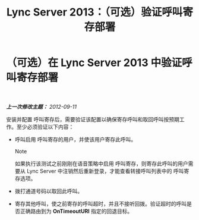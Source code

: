 ﻿---
title: Lync Server 2013：（可选）验证呼叫寄存部署
TOCTitle: （可选）验证呼叫寄存部署
ms:assetid: fcfe0962-1a9c-4cbd-847c-fed40e3b1480
ms:mtpsurl: https://technet.microsoft.com/zh-cn/library/Gg413076(v=OCS.15)
ms:contentKeyID: 49314839
ms.date: 05/19/2016
mtps_version: v=OCS.15
ms.translationtype: HT
---

# （可选）在 Lync Server 2013 中验证呼叫寄存部署

 

_**上一次修改主题：** 2012-09-11_

安装并配置 呼叫寄存后，需要验证该配置以确保寄存呼叫和取回呼叫按预期工作。至少必须验证以下内容：

  - 呼叫启用 呼叫寄存的用户，并使该用户寄存此呼叫。
    
    > [!NOTE]  
	> 如果执行该测试之前刚刚在语音策略中启用 呼叫寄存，则寄存此呼叫的用户需要从 Lync Server 中注销然后重新登录，才能查看转接呼叫列表中的 呼叫寄存选项。
    


  - 拨打通道号码以取回此呼叫。

  - 寄存其他呼叫，使之前寄存的呼叫超时，并且不接听回拨。验证超时的呼叫是否正确路由到为 **OnTimeoutURI** 指定的回退目标。


